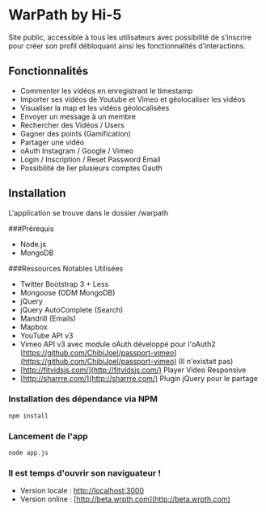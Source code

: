 WarPath by Hi-5
====

Site public, accessible à tous les utilisateurs avec possibilité de s’inscrire pour créer son profil débloquant ainsi les fonctionnalités d’interactions.

Fonctionnalités
------
- Commenter les vidéos en enregistrant le timestamp
- Importer  ses vidéos de Youtube et Vimeo et géolocaliser les vidéos
- Visualiser la map et les vidéos géolocalisées
- Envoyer un message à un membre
- Rechercher des Vidéos / Users
- Gagner des points (Gamification)
- Partager une vidéo
- oAuth Instagram / Google / Vimeo
- Login / Inscription / Reset Password Email
- Possibilité de lier plusieurs comptes Oauth

Installation
------
L'application se trouve dans le dossier /warpath

###Prérequis
- Node.js
- MongoDB

###Ressources Notables Utilisées
- Twitter Bootstrap 3 + Less
- Mongoose (ODM MongoDB)
- jQuery
- jQuery AutoComplete (Search)
- Mandrill (Emails)
- Mapbox
- YouTube API v3
- Vimeo API v3 avec module oAuth développé pour l'oAuth2 [https://github.com/ChibiJoel/passport-vimeo](https://github.com/ChibiJoel/passport-vimeo) (Il n'existait pas)
- [http://fitvidsjs.com/](http://fitvidsjs.com/) Player Video Responsive
- [http://sharrre.com/](http://sharrre.com/) Plugin jQuery pour le partage

### Installation des dépendance via NPM
```
npm install
```
### Lancement de l'app
```
node app.js
```
### Il est temps d'ouvrir son naviguateur !
- Version locale : [http://localhost:3000](http://localhost:3000)
- Version online : [http://beta.wrpth.com](http://beta.wrpth.com)
